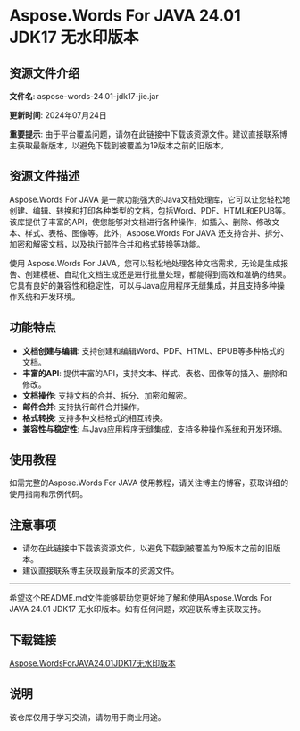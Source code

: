 # Aspose.Words For JAVA 24.01 JDK17 无水印版本

## 资源文件介绍

**文件名**: aspose-words-24.01-jdk17-jie.jar

**更新时间**: 2024年07月24日

**重要提示**: 由于平台覆盖问题，请勿在此链接中下载该资源文件。建议直接联系博主获取最新版本，以避免下载到被覆盖为19版本之前的旧版本。

## 资源文件描述

Aspose.Words For JAVA 是一款功能强大的Java文档处理库，它可以让您轻松地创建、编辑、转换和打印各种类型的文档，包括Word、PDF、HTML和EPUB等。该库提供了丰富的API，使您能够对文档进行各种操作，如插入、删除、修改文本、样式、表格、图像等。此外，Aspose.Words For JAVA 还支持合并、拆分、加密和解密文档，以及执行邮件合并和格式转换等功能。

使用 Aspose.Words For JAVA，您可以轻松地处理各种文档需求，无论是生成报告、创建模板、自动化文档生成还是进行批量处理，都能得到高效和准确的结果。它具有良好的兼容性和稳定性，可以与Java应用程序无缝集成，并且支持多种操作系统和开发环境。

## 功能特点

- **文档创建与编辑**: 支持创建和编辑Word、PDF、HTML、EPUB等多种格式的文档。
- **丰富的API**: 提供丰富的API，支持文本、样式、表格、图像等的插入、删除和修改。
- **文档操作**: 支持文档的合并、拆分、加密和解密。
- **邮件合并**: 支持执行邮件合并操作。
- **格式转换**: 支持多种文档格式的相互转换。
- **兼容性与稳定性**: 与Java应用程序无缝集成，支持多种操作系统和开发环境。

## 使用教程

如需完整的Aspose.Words For JAVA 使用教程，请关注博主的博客，获取详细的使用指南和示例代码。

## 注意事项

- 请勿在此链接中下载该资源文件，以避免下载到被覆盖为19版本之前的旧版本。
- 建议直接联系博主获取最新版本的资源文件。

---

希望这个README.md文件能够帮助您更好地了解和使用Aspose.Words For JAVA 24.01 JDK17 无水印版本。如有任何问题，欢迎联系博主获取支持。

## 下载链接
[Aspose.WordsForJAVA24.01JDK17无水印版本](https://pan.quark.cn/s/6b84ae798524)

## 说明

该仓库仅用于学习交流，请勿用于商业用途。

